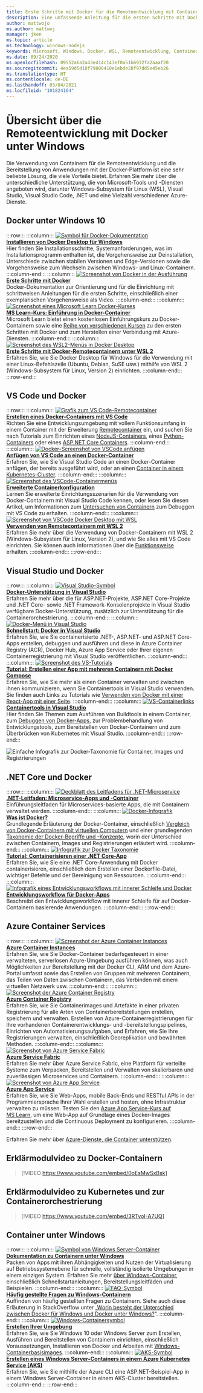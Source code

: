 ```yaml
---
title: Erste Schritte mit Docker für die Remoteentwicklung mit Containern
description: Eine umfassende Anleitung für die ersten Schritte mit Docker Desktop unter Windows oder WSL, einschließlich des von Microsoft angebotenen Supports und einer Vielzahl von Azure-Diensten.
author: mattwojo
ms.author: mattwoj
manager: jken
ms.topic: article
ms.technology: windows-nodejs
keywords: Microsoft, Windows, Docker, WSL, Remoteentwicklung, Container, Docker Desktop, Windows vs WSL
ms.date: 09/24/2020
ms.openlocfilehash: 09552a6a2a43e414c143ef0a51b6932fa2aaaf20
ms.sourcegitcommit: 4ea59d5d18f79800410e1ebde28f97dd5e45eb26
ms.translationtype: HT
ms.contentlocale: de-DE
ms.lasthandoff: 03/04/2021
ms.locfileid: "101824164"
---
```

# <a name="overview-of-docker-remote-development-on-windows"></a>Übersicht über die Remoteentwicklung mit Docker unter Windows

Die Verwendung von Containern für die Remoteentwicklung und die Bereitstellung von Anwendungen mit der Docker-Plattform ist eine sehr beliebte Lösung, die viele Vorteile bietet. Erfahren Sie mehr über die unterschiedliche Unterstützung, die von Microsoft-Tools und -Diensten angeboten wird, darunter Windows-Subsystem für Linux (WSL), Visual Studio, Visual Studio Code, .NET und eine Vielzahl verschiedener Azure-Dienste.

## <a name="docker-on-windows-10"></a>Docker unter Windows 10

:::row:::
    :::column:::
       [![Symbol für Docker-Dokumentation](../../images/docker-docs-icon.png)](https://docs.docker.com/docker-for-windows/install/)<br>
        **[Installieren von Docker Desktop für Windows](https://docs.docker.com/docker-for-windows/install/)**<br>
        Hier finden Sie Installationsschritte, Systemanforderungen, was im Installationsprogramm enthalten ist, die Vorgehensweise zur Deinstallation, Unterschiede zwischen stabilen Versionen und Edge-Versionen sowie die Vorgehensweise zum Wechseln zwischen Windows- und Linux-Containern.
    :::column-end:::
    :::column:::
       [![Screenshot von Docker in der Ausführung](../../images/docker-running-screenshot.png)](https://docs.docker.com/get-started/)<br>
        **[Erste Schritte mit Docker](https://docs.docker.com/get-started/)**<br>
        Docker-Dokumentation zur Orientierung und für die Einrichtung mit schrittweisen Anleitungen für die ersten Schritte, einschließlich einer exemplarischen Vorgehensweise als Video.
    :::column-end:::
    :::column:::
       [![Screenshot eines Microsoft Learn Docker-Kurses](../../images/docker-learn-course.png)](/learn/modules/intro-to-docker-containers/)<br>
        **[MS Learn-Kurs: Einführung in Docker-Container](/learn/modules/intro-to-docker-containers/)**<br>
        Microsoft Learn bietet einen kostenlosen Einführungskurs zu Docker-Containern sowie eine [Reihe von verschiedenen Kursen](/learn/browse/?terms=docker) zu den ersten Schritten mit Docker und zum Herstellen einer Verbindung mit Azure-Diensten.
    :::column-end:::
    :::column:::
       [![Screenshot des WSL2-Menüs in Docker Desktop](../../images/docker-wsl2.png)](/windows/wsl/tutorials/wsl-containers)<br>
        **[Erste Schritte mit Docker-Remotecontainern unter WSL 2](/windows/wsl/tutorials/wsl-containers)**<br>
        Erfahren Sie, wie Sie Docker Desktop für Windows für die Verwendung mit einer Linux-Befehlszeile (Ubuntu, Debian, SuSE usw.) mithilfe von WSL 2 (Windows-Subsystem für Linux, Version 2) einrichten.
    :::column-end:::
:::row-end:::

## <a name="vs-code-and-docker"></a>VS Code und Docker

:::row:::
    :::column:::
       [![Grafik zum VS Code-Remotecontainer](../../images/vscode-remote-containers.png)](https://code.visualstudio.com/docs/remote/create-dev-container)<br>
        **[Erstellen eines Docker-Containers mit VS Code](https://code.visualstudio.com/docs/remote/containers-tutorial)**<br>
        Richten Sie eine Entwicklungsumgebung mit vollem Funktionsumfang in einem Container mit der Erweiterung [Remotecontainer](https://marketplace.visualstudio.com/items?itemName=ms-vscode-remote.remote-containers) ein, und suchen Sie nach Tutorials zum Einrichten eines [NodeJS-Containers](https://code.visualstudio.com/docs/containers/quickstart-node), eines [Python-Containers](https://code.visualstudio.com/docs/containers/quickstart-python) oder eines [ASP.NET Core Containers](https://code.visualstudio.com/docs/containers/quickstart-aspnet-core).
    :::column-end:::
    :::column:::
       [![Docker-Screenshot von VSCode anfügen](../../images/vscode-attach-docker.png)](https://code.visualstudio.com/docs/remote/attach-container)<br>
        **[Anfügen von VS Code an einen Docker-Container](https://code.visualstudio.com/docs/remote/attach-container)**<br>
        Erfahren Sie, wie Sie Visual Studio Code an einen Docker-Container anfügen, der bereits ausgeführt wird, oder an einen [Container in einem Kubernetes-Cluster](https://code.visualstudio.com/docs/remote/attach-container#_attach-to-a-container-in-a-kubernetes-cluster).
    :::column-end:::
    :::column:::
       [![Screenshot des VSCode-Containermenüs](../../images/vscode-advanced-docker.png)](https://code.visualstudio.com/docs/remote/containers-advanced)<br>
        **[Erweiterte Containerkonfiguration](https://code.visualstudio.com/docs/remote/containers-advanced)**<br>
        Lernen Sie erweiterte Einrichtungsszenarien für die Verwendung von Docker-Containern mit Visual Studio Code kennen, oder lesen Sie diesen Artikel, um Informationen zum [Untersuchen von Containern](https://code.visualstudio.com/blogs/2019/10/31/inspecting-containers) zum Debuggen mit VS Code zu erhalten.
    :::column-end:::
    :::column:::
       [![Screenshot von VSCode Docker Desktop mit WSL](../../images/vscode-docker-wsl.png)](https://code.visualstudio.com/blogs/2020/07/01/containers-wsl)<br>
        **[Verwenden von Remotecontainern mit WSL 2](https://code.visualstudio.com/blogs/2020/07/01/containers-wsl)**<br>
        Erfahren Sie mehr über die Verwendung von Docker-Containern mit WSL 2 (Windows-Subsystem für Linux, Version 2), und wie Sie alles mit VS Code einrichten. Sie können auch Informationen über die [Funktionsweise](https://code.visualstudio.com/blogs/2020/03/02/docker-in-wsl2#_how-it-works) erhalten.
    :::column-end:::
:::row-end:::

## <a name="visual-studio-and-docker"></a>Visual Studio und Docker

:::row:::
    :::column:::
       [![Visual Studio-Symbol](../../images/visualstudio.png)](/visualstudio/containers/overview#docker-support-in-visual-studio-1)<br>
        **[Docker-Unterstützung in Visual Studio](/visualstudio/containers/overview#docker-support-in-visual-studio-1)**<br>
        Erfahren Sie mehr über die für ASP.NET-Projekte, ASP.NET Core-Projekte und .NET Core- sowie .NET Framework-Konsolenprojekte in Visual Studio verfügbare Docker-Unterstützung, zusätzlich zur Unterstützung für die Containerorchestrierung.
    :::column-end:::
    :::column:::
       [![Docker-Menü in Visual Studio](../../images/visualstudio-docker-menu.png)](/visualstudio/containers/container-tools)<br>
        **[Schnellstart: Docker in Visual Studio](/visualstudio/containers/container-tools)**<br>
        Erfahren Sie, wie Sie containerisierte .NET-, ASP.NET- und ASP.NET Core-Apps erstellen, debuggen und ausführen und diese in Azure Container Registry (ACR), Docker Hub, Azure App Service oder Ihrer eigenen Containerregistrierung mit Visual Studio veröffentlichen.
    :::column-end:::
    :::column:::
       [![Screenshot des VS-Tutorials](../../images/visualstudio-tutorial.png)](/visualstudio/containers/tutorial-multicontainer)<br>
        **[Tutorial: Erstellen einer App mit mehreren Containern mit Docker Compose](/visualstudio/containers/tutorial-multicontainer)**<br>
        Erfahren Sie, wie Sie mehr als einen Container verwalten und zwischen ihnen kommunizieren, wenn Sie Containertools in Visual Studio verwenden. Sie finden auch Links zu Tutorials wie [Verwenden von Docker mit einer React-App mit einer Seite](/visualstudio/containers/container-tools-react).
    :::column-end:::
    :::column:::
       [![VS-Containerlinks](../../images/visualstudio-container-links.png)](/visualstudio/containers)<br>
        **[Containertools in Visual Studio](/visualstudio/containers)**<br>
        Hier finden Sie Themen zum Ausführen von Buildtools in einem Container, zum [Debuggen von Docker-Apps](/visualstudio/containers/edit-and-refresh), zur Problembehandlung von Entwicklungstools, zum Bereitstellen von Docker-Containern und zum Überbrücken von Kubernetes mit Visual Studio.
    :::column-end:::
:::row-end:::

![Einfache Infografik zur Docker-Taxonomie für Container, Images und Registrierungen](../../images/taxonomy-of-docker-terms-and-concepts.png)

## <a name="net-core-and-docker"></a>.NET Core und Docker

:::row:::
    :::column:::
       [![Deckblatt des Leitfadens für .NET-Microservice](../../images/dotnet-microservice-guide.png)](/dotnet/architecture/microservices/)<br>
        **[.NET-Leitfaden: Microservice-Apps und -Container](/dotnet/architecture/microservices/)**<br>
        Einführungsleitfaden für Microservices-basierte Apps, die mit Containern verwaltet werden.
    :::column-end:::
    :::column:::
       [![Docker-Infografik](../../images/dotnet-docker-infographic.png)](/dotnet/architecture/microservices/container-docker-introduction/docker-defined)<br>
        **[Was ist Docker?](/dotnet/architecture/microservices/container-docker-introduction/docker-defined)**<br>
        Grundlegende Erläuterung der Docker-Container, einschließlich [Vergleich von Docker-Containern mit virtuellen Computern](/dotnet/architecture/microservices/container-docker-introduction/docker-defined#comparing-docker-containers-with-virtual-machines) und einer grundlegenden [Taxonomie der Docker-Begriffe und -Konzepte](/dotnet/architecture/microservices/container-docker-introduction/docker-containers-images-registries), worin der Unterschied zwischen Containern, Images und Registrierungen erläutert wird.
    :::column-end:::
    :::column:::
       [![Infografik zur Docker Taxonomie](../../images/taxonomy-of-docker-terms-and-concepts.png)](/dotnet/core/docker/build-container?tabs=windows)<br>
        **[Tutorial: Containerisieren einer .NET Core-App](/dotnet/core/docker/build-container?tabs=windows)**<br>
        Erfahren Sie, wie Sie eine .NET Core-Anwendung mit Docker containerisieren, einschließlich dem Erstellen einer Dockerfile-Datei, wichtiger Befehle und der Bereinigung von Ressourcen.
    :::column-end:::
    :::column:::
       [![Infografik eines Entwicklungsworkflows mit innerer Schleife und Docker](../../images/dotnet-docker-workflow.png)](/dotnet/architecture/microservices/docker-application-development-process/docker-app-development-workflow)<br>
        **[Entwicklungsworkflow für Docker-Apps](/dotnet/architecture/microservices/docker-application-development-process/docker-app-development-workflow)**<br>
        Beschreibt den Entwicklungsworkflow mit innerer Schleife für auf Docker-Containern basierende Anwendungen.
    :::column-end:::
:::row-end:::

## <a name="azure-container-services"></a>Azure Container Services

:::row:::
    :::column:::
       [![Screenshot der Azure Container Instances](../../images/azure-container-instances.png)](/azure/container-instances/)<br>
        **[Azure Container Instances](/azure/container-instances/)**<br>
        Erfahren Sie, wie Sie Docker-Container bedarfsgesteuert in einer verwalteten, serverlosen Azure-Umgebung ausführen können, was auch Möglichkeiten zur Bereitstellung mit der Docker CLI, ARM und dem Azure-Portal umfasst sowie das Erstellen von Gruppen mit mehreren Containern, das Teilen von Daten zwischen Containern, das Verbinden mit einem virtuellen Netzwerk usw.
    :::column-end:::
    :::column:::
       [![Screenshot der Azure Container Registry](../../images/azure-container-registry-icon.png)](/azure/container-registry)<br>
        **[Azure Container Registry](/azure/container-registry)**<br>
        Erfahren Sie, wie Sie Containerimages und Artefakte in einer privaten Registrierung für alle Arten von Containerbereitstellungen erstellen, speichern und verwalten. Erstellen von Azure-Containerregistrierungen für Ihre vorhandenen Containerentwicklungs- und -bereitstellungspipelines, Einrichten von Automatisierungsaufgaben, und Erfahren, wie Sie Ihre Registrierungen verwalten, einschließlich Georeplikation und bewährten Methoden.
    :::column-end:::
    :::column:::
       [![Screenshot von Azure Service Fabric](../../images/azure-service-fabric.png)](/azure/service-fabric)<br>
        **[Azure Service Fabric](/azure/service-fabric)**<br>
        Erfahren Sie mehr über Azure Service Fabric, eine Plattform für verteilte Systeme zum Verpacken, Bereitstellen und Verwalten von skalierbaren und zuverlässigen Microservices und Containern.
    :::column-end:::
    :::column:::
       [![Screenshot von Azure App Service](../../images/azure-app-service.png)](/azure/app-service)<br>
        **[Azure App Service](/azure/app-service)**<br>
        Erfahren Sie, wie Sie Web-Apps, mobile Back-Ends und RESTful APIs in der Programmiersprache Ihrer Wahl erstellen und hosten, ohne Infrastruktur verwalten zu müssen. Testen Sie den [Azure App Service-Kurs auf MS Learn](/learn/modules/deploy-run-container-app-service), um eine Web-App auf Grundlage eines Docker-Images bereitzustellen und die Continuous Deployment zu konfigurieren.
    :::column-end:::
:::row-end:::

Erfahren Sie mehr über [Azure-Dienste, die Container unterstützen](https://azure.microsoft.com/overview/containers/).

## <a name="docker-containers-explainer-video"></a>Erklärmodulvideo zu Docker-Containern

> [!VIDEO https://www.youtube.com/embed/0oEsMwSxBsk]

## <a name="kubernetes-and-container-orchestration-explainer-video"></a>Erklärmodulvideo zu Kubernetes und zur Containerorchestrierung

> [!VIDEO https://www.youtube.com/embed/3RTvoI-A7UQ]

## <a name="containers-on-windows"></a>Container unter Windows

:::row:::
    :::column:::
       [![Symbol von Windows Server-Container](../../images/windows-server-containers.png)](/virtualization/windowscontainers)<br>
        **[Dokumentation zu Containern unter Windows](/virtualization/windowscontainers)**<br>
        Packen von Apps mit ihren Abhängigkeiten und Nutzen der Virtualisierung auf Betriebssystemebene für schnelle, vollständig isolierte Umgebungen in einem einzigen System. Erfahren Sie mehr [über Windows-Container](/virtualization/windowscontainers/about), einschließlich Schnellstartanleitungen, Bereitstellungsleitfäden und Beispielen.
    :::column-end:::
    :::column:::
       [![FAQ-Symbol](../../images/faq.png)](/virtualization/windowscontainers/about/faq)<br>
        **[Häufig gestellte Fragen zu Windows-Containern](/virtualization/windowscontainers/about/faq)**<br>
        Auffinden von häufig gestellten Fragen zu Containern. Siehe auch diese Erläuterung in StackOverflow unter „[Worin besteht der Unterschied zwischen Docker für Windows und Docker unter Windows?](https://stackoverflow.com/questions/38464724/whats-the-difference-between-docker-for-windows-and-docker-on-windows/40320748)“.
    :::column-end:::
    :::column:::
       [![Windows-Containersymbol](../../images/windows-container.png)](/virtualization/windowscontainers/quick-start/set-up-environment?tabs=Windows-10-Client)<br>
        **[Erstellen Ihrer Umgebung](/virtualization/windowscontainers/quick-start/set-up-environment?tabs=Windows-10-Client)**<br>
        Erfahren Sie, wie Sie Windows 10 oder Windows Server zum Erstellen, Ausführen und Bereitstellen von Containern einrichten, einschließlich Voraussetzungen, Installieren von Docker und Arbeiten mit [Windows-Containerbasisimages](/virtualization/windowscontainers/manage-containers/container-base-images).
    :::column-end:::
    :::column:::
       [![AKS-Symbol](../../images/kubernettes.png)](/azure/aks/windows-container-cli)<br>
        **[Erstellen eines Windows Server-Containers in einem Azure Kubernetes Service (AKS)](/azure/aks/windows-container-cli)**<br>
        Erfahren Sie, wie Sie mithilfe der Azure CLI eine ASP.NET-Beispiel-App in einem Windows Server-Container in einem AKS-Cluster bereitstellen.
    :::column-end:::
:::row-end:::
